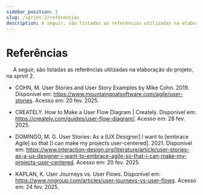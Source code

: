 ```yaml
---
sidebar_position: 3
slug: /sprint-2/referencias
description: A seguir, são listadas as referências utilizadas na elaboração do projeto, na sprint 2.
---
```

# Referências

&emsp; A seguir, são listadas as referências utilizadas na elaboração do projeto, na sprint 2.

* COHN, M. User Stories and User Story Examples by Mike Cohn. 2019. Disponível em: https://www.mountaingoatsoftware.com/agile/user-stories. Acesso em: 20 fev. 2025.

* CREATELY. How to Make a User Flow Diagram | Creately. Disponível em: https://creately.com/guides/user-flow-diagram/. Acesso em: 28 fev. 2025. 

* DOMINGO, M. G. User Stories: As a [UX Designer] I want to [embrace Agile] so that [I can make my projects user-centered]. 2021. Disponível em: https://www.interaction-design.org/literature/article/user-stories-as-a-ux-designer-i-want-to-embrace-agile-so-that-i-can-make-my-projects-user-centered. Acesso em: 20 fev. 2025.  

* KAPLAN, K. User Journeys vs. User Flows. Disponível em: https://www.nngroup.com/articles/user-journeys-vs-user-flows. Acesso em: 24 fev. 2025.